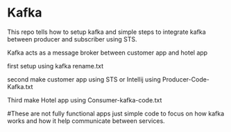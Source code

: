 # Kafka
This repo tells how to setup kafka and simple steps to integrate kafka between producer and subscriber using STS.

Kafka acts as a message broker between customer app and hotel app

first setup using kafka rename.txt

second make customer app using STS or Intellij using Producer-Code-Kafka.txt

Third make Hotel app using Consumer-kafka-code.txt

#These are not fully functional apps just simple code to focus on how kafka works and how it help communicate between services.
